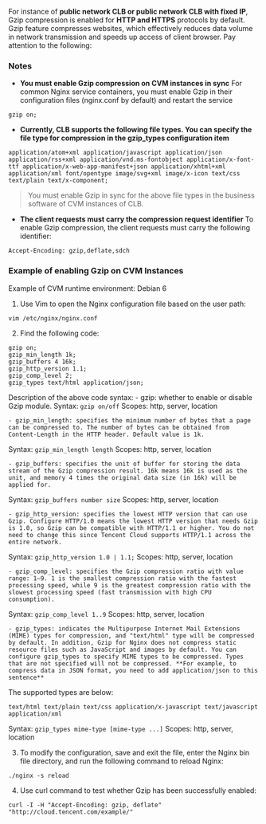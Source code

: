 For instance of **public network CLB or public network CLB with fixed IP**, Gzip compression is enabled for **HTTP and HTTPS** protocols by default. Gzip feature compresses websites, which effectively reduces data volume in network transmission and speeds up access of client browser. Pay attention to the following:

### Notes

- **You must enable Gzip compression on CVM instances in sync**
For common Nginx service containers, you must enable Gzip in their configuration files (nginx.conf by default) and restart the service
```
gzip on;
```
- **Currently, CLB supports the following file types. You can specify the file type for compression in the gzip_types configuration item**
```
application/atom+xml application/javascript application/json application/rss+xml application/vnd.ms-fontobject application/x-font-ttf application/x-web-app-manifest+json application/xhtml+xml application/xml font/opentype image/svg+xml image/x-icon text/css text/plain text/x-component;
```
>You must enable Gzip in sync for the above file types in the business software of CVM instances of CLB.
- **The client requests must carry the compression request identifier**
To enable Gzip compression, the client requests must carry the following identifier:
```
Accept-Encoding: gzip,deflate,sdch
```

### Example of enabling Gzip on CVM Instances

Example of CVM runtime environment: Debian 6

1. Use Vim to open the Nginx configuration file based on the user path:
```
vim /etc/nginx/nginx.conf
```
2. Find the following code:
```
gzip on;
gzip_min_length 1k;
gzip_buffers 4 16k;
gzip_http_version 1.1;
gzip_comp_level 2;
gzip_types text/html application/json;
```
Description of the above code syntax:
	- gzip: whether to enable or disable Gzip module.
Syntax: `gzip on/off`
Scopes: http, server, location
	
	- gzip_min_length: specifies the minimum number of bytes that a page can be compressed to. The number of bytes can be obtained from Content-Length in the HTTP header. Default value is 1k.
Syntax: `gzip_min_length length`
Scopes: http, server, location
	
	- gzip_buffers: specifies the unit of buffer for storing the data stream of the Gzip compression result. 16k means 16k is used as the unit, and memory 4 times the original data size (in 16k) will be applied for.
Syntax: `gzip_buffers number size`
Scopes: http, server, location
	
	- gzip_http_version: specifies the lowest HTTP version that can use Gzip. Configure HTTP/1.0 means the lowest HTTP version that needs Gzip is 1.0, so Gzip can be compatible with HTTP/1.1 or higher. You do not need to change this since Tencent Cloud supports HTTP/1.1 across the entire network.
Syntax: `gzip_http_version 1.0 | 1.1;`
Scopes: http, server, location

	- gzip_comp_level: specifies the Gzip compression ratio with value range: 1–9. 1 is the smallest compression ratio with the fastest processing speed, while 9 is the greatest compression ratio with the slowest processing speed (fast transmission with high CPU consumption).
Syntax: `gzip_comp_level 1..9`
Scopes: http, server, location

	- gzip_types: indicates the Multipurpose Internet Mail Extensions (MIME) types for compression, and "text/html" type will be compressed by default. In addition, Gzip for Nginx does not compress static resource files such as JavaScript and images by default. You can configure gzip_types to specify MIME types to be compressed. Types that are not specified will not be compressed. **For example, to compress data in JSON format, you need to add application/json to this sentence**
The supported types are below:
```
text/html text/plain text/css application/x-javascript text/javascript application/xml
```
Syntax: `gzip_types mime-type [mime-type ...]`
Scopes: http, server, location

3. To modify the configuration, save and exit the file, enter the Nginx bin file directory, and run the following command to reload Nginx:
```
./nginx -s reload
```
4. Use curl command to test whether Gzip has been successfully enabled:
```
curl -I -H "Accept-Encoding: gzip, deflate" "http://cloud.tencent.com/example/"
```
